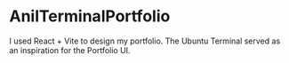 # AnilTerminalPortfolio

I used React + Vite to design my portfolio. The Ubuntu Terminal served as an inspiration for the Portfolio UI.
